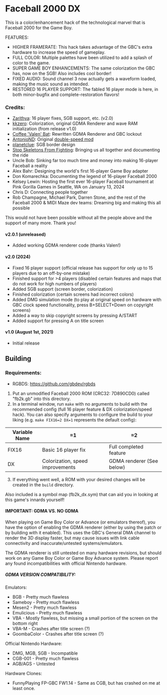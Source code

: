# Faceball 2000 DX

This is a color/enhancement hack of the technological marvel that is Faceball 2000 for the Game Boy.

FEATURES:
- HIGHER FRAMERATE: This hack takes advantage of the GBC's extra hardware to increase the speed of gameplay.
- FULL COLOR: Multiple palettes have been utilized to add a splash of color to the game.
- SUPER GAME BOY ENHANCEMENTS: The same colorization the GBC has, now on the SGB! Also includes cool border!
- FIXED AUDIO: Sound channel 3 now actually gets a waveform loaded, making the music sound as intended.
- RESTORED 16 PLAYER SUPPORT: The fabled 16 player mode is here, in both minor-bugfix and complete-restoration flavors!

### Credits:
- [Zarithya](https://twitch.tv/Zarithya): 16 player fixes, SGB support, etc. (v2.0)
- [kkzero](https://github.com/kkzero241): Colorization, original GDMA Renderer and wave RAM initialization (from release v1.0)
- [Coffee 'Valen' Bat](https://github.com/coffeevalenbat): Rewritten GDMA Renderer and GBC lockout
- [AntonioND](https://github.com/AntonioND): Original [double-speed mod](http://www.skylyrac.net/2014-06-04-faceball-2000-double-speed-mod-v0-1.html)
- [planetclue](https://planetclue.com): SGB border design
- [Stop Skeletons From Fighting](https://youtube.com/@StopSkeletonsFromFighting): Bringing us all together and documenting the ride
- Uncle Bob: Sinking far too much time and money into making 16-player Faceball a reality
- Alex Bahr: Designing the world's first 16-player Game Boy adapter
- Don Komarechka: Documenting the legend of 16-player Faceball 2000
- Kelsey Lewin: Hosting the first ever 16-player Faceball tournament at Pink Gorilla Games in Seattle, WA on January 13, 2024
- Chris D: Connecting people together
- Rob Champagne, Michael Park, Darren Stone, and the rest of the Faceball 2000 & MIDI Maze dev teams: Dreaming big and making this all possible

This would not have been possible without all the people above and the support of many more. Thank you!

#### v2.0.1 (unreleased)
- Added working GDMA renderer code (thanks Valen!)

#### v2.0 (2024)
- Fixed 16 player support (official release has support for only up to 15 players due to an off-by-one mistake)
- Finished support for >4 players (disabled certain features and maps that do not work for high numbers of players)
- Added SGB support (screen border, colorization)
- Finished colorization (certain screens had incorrect colors)
- Added DMG simulation mode (to play at original speed on hardware with GBC clock speed functionality, press B+SELECT+Down on copyright screens)
- Added a way to skip copyright screens by pressing A/START
- Added support for pressing A on title screen

#### v1.0 (August 1st, 2021)
- Initial release

## Building
### Requirements:
- RGBDS: https://github.com/gbdev/rgbds

1. Put an unmodified Faceball 2000 ROM (CRC32: 7D890CD0) called "fb2k.gb" into this directory.
2. In a terminal window, run `make` with no arguments to build with the recommended config (full 16 player feature & DX colorization/speed hack). You can also specify arguments to configure the build to your liking (e.g. `make FIX16=2 DX=1` represents the default config):

| Variable Name | =1                               | =2                       |
| ---           | ---                              | ---                      |
| FIX16         | Basic 16 player fix              | Full completed feature   |
| DX            | Colorization, speed improvements | GDMA renderer (See below)|

3. If everything went well, a ROM with your desired changes will be created in the `build` directory.

Also included is a symbol map (fb2k_dx.sym) that can aid you in looking at this game's innards yourself!

#### IMPORTANT: GDMA VS. NO GDMA
When playing on Game Boy Color or Advance (or emulators thereof), you have the option of enabling the GDMA renderer (either by using the patch or by building with it enabled). This uses the GBC's General DMA channel to render the 3D display faster, but may cause issues with link cable connectivity and inaccurate/untested systems/emulators.

The GDMA renderer is still untested on many hardware revisions, but should work on any Game Boy Color or Game Boy Advance system. Please report any found incompatibilities with official Nintendo hardware.

##### GDMA VERSION COMPATIBILITY:
Emulators:
- BGB - Pretty much flawless
- Sameboy - Pretty much flawless
- Mesen2 - Pretty much flawless
- Emulicious - Pretty much flawless
- VBA - Mostly flawless, but missing a small portion of the screen on the bottom right
- VBA-M - Crashes after title screen (?)
- GoombaColor - Crashes after title screen (?)

Official Nintendo Hardware:
- DMG, MGB, SGB - Incompatible
- CGB-001 - Pretty much flawless
- AGB/AGS - Untested

Hardware Clones:
- FunnyPlaying FP-GBC FW1.14 - Same as CGB, but has crashed on me at least once.
